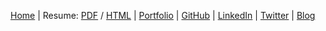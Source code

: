 [Home](index.html) | Resume: [PDF](storage/resume-2019.pdf) / [HTML](storage/resume-2019.html) | [Portfolio](portfolio.html) | [GitHub](https://github.com/mattConn/) | [LinkedIn](https://www.linkedin.com/in/matconn/) | [Twitter](https://twitter.com/matterialDesign) | [Blog](https://dev.to/mattconn)
